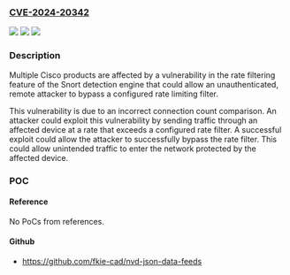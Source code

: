 ### [CVE-2024-20342](https://cve.mitre.org/cgi-bin/cvename.cgi?name=CVE-2024-20342)
![](https://img.shields.io/static/v1?label=Product&message=Cisco%20Firepower%20Threat%20Defense%20Software&color=blue)
![](https://img.shields.io/static/v1?label=Version&message=%3D%206.7.0%20&color=brighgreen)
![](https://img.shields.io/static/v1?label=Vulnerability&message=Comparison%20Using%20Wrong%20Factors&color=brighgreen)

### Description

Multiple Cisco products are affected by a vulnerability in the rate filtering feature of the Snort detection engine that could allow an unauthenticated, remote attacker to bypass a configured rate limiting filter.This vulnerability is due to an incorrect connection count comparison. An attacker could exploit this vulnerability by sending traffic through an affected device at a rate that exceeds a configured rate filter. A successful exploit could allow the attacker to successfully bypass the rate filter. This could allow unintended traffic to enter the network protected by the affected device.

### POC

#### Reference
No PoCs from references.

#### Github
- https://github.com/fkie-cad/nvd-json-data-feeds

